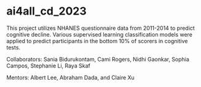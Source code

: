 # ai4all_cd_2023
This project utilizes NHANES questionnaire data from 2011-2014 to predict cognitive decline. Various supervised learning classification models were applied to predict participants in the bottom 10% of scorers in cognitive tests. 

Collaborators: Sania Bidurukontam, Cami Rogers, Nidhi Gaonkar, Sophia Campos, Stephanie Li, Raya Skaf


Mentors: Albert Lee, Abraham Dada, and Claire Xu
